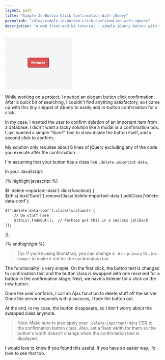 ```yaml
---
layout: post
title: "Simple In-Button Click Confirmation With jQuery"
permalink: "/blog/simple-in-button-click-confirmation-with-jquery"
description: "A web front-end UX tutorial - simple jQuery button with text that changes to verify user intent."
---
```


![In-button confirmation](/assets/jquery-btn-confirm-gif.gif)

While working on a project, I needed an elegant button click confirmation. After a quick bit of searching, I couldn't find anything satisfactory, so I came up with this tiny snippet of jQuery to easily add in-button confirmation for a click.

In my case, I wanted the user to confirm deletion of an important item from a database. I didn't want a tacky solution like a modal or a confirmation box. I just wanted a simple "Sure?" text to show inside the button itself, and a second click to confirm.

My solution only requires about 6 lines of jQuery excluding any of the code you execute after the confirmation.

<!--more-->

I'm assuming that your button has a class like `.delete-important-data`.

In your JavaScript:

{% highlight javascript %}

$('.delete-important-data').click(function() {
    $(this).text('Sure?').removeClass('delete-important-data').addClass('delete-data-conf');
    
    $('.delete-data-conf').click(function() {
        // Do stuff here
        $(this).fadeOut();  // Perhaps put this in a success callback
    });
});

{% endhighlight %}

>Tip: If you're using Bootstrap, you can change a `.btn-primary` to `.btn-danger` to make it red for the confirmation too.

The functionality is very simple. On the first click, the button text is changed to confirmation text and the button class is swapped with one reserved for a button in the confirmation stage. Next, we have a listener for a click on the new button.

Once the user confirms, I call an Ajax function to delete stuff off the server. Once the server responds with a *success*, I fade the button out.

At the end, in my case, the button disappears, so I don't worry about the swapped class anymore.

>Note: Make sure to also apply your `.delete-important-data` CSS to the confirmation button class. Also, set a fixed width for them so the button's width doesn't change when the confirmation text is displayed.

I would love to know if you found this useful. If you have an easier way, I'd love to see that too.
